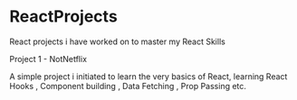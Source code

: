 # ReactProjects
React projects i have worked on to master my React Skills

Project 1 - NotNetflix

A simple project i initiated to learn the very basics of React, learning React Hooks , Component building , Data Fetching , Prop Passing etc.
